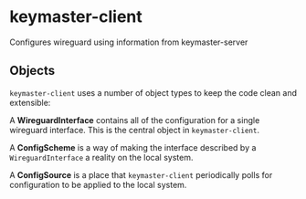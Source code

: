 # keymaster-client

Configures wireguard using information from keymaster-server


## Objects

`keymaster-client` uses a number of object types to keep the code clean
and extensible:

A **WireguardInterface** contains all of the configuration for a single
wireguard interface. This is the central object in `keymaster-client`.

A **ConfigScheme** is a way of making the interface described by a
`WireguardInterface` a reality on the local system.

A **ConfigSource** is a place that `keymaster-client` periodically
polls for configuration to be applied to the local system.
